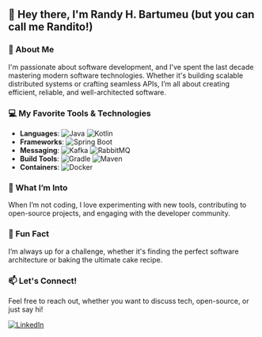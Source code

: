 ## 👋 Hey there, I'm **Randy H. Bartumeu** (but you can call me Randito!)

### 🚀 About Me
I'm passionate about software development, and I've spent the last decade mastering modern software technologies. Whether it's building scalable distributed systems or crafting seamless APIs, I’m all about creating efficient, reliable, and well-architected software.

### 💻 My Favorite Tools & Technologies
- **Languages**: ![Java](https://img.shields.io/badge/Java-ED8B00?style=for-the-badge&logo=java&logoColor=white) ![Kotlin](https://img.shields.io/badge/Kotlin-0095D5?style=for-the-badge&logo=kotlin&logoColor=white)
- **Frameworks**: ![Spring Boot](https://img.shields.io/badge/Spring%20Boot-6DB33F?style=for-the-badge&logo=spring-boot&logoColor=white)
- **Messaging**: ![Kafka](https://img.shields.io/badge/Apache%20Kafka-231F20?style=for-the-badge&logo=apache-kafka&logoColor=white) ![RabbitMQ](https://img.shields.io/badge/RabbitMQ-FF6600?style=for-the-badge&logo=rabbitmq&logoColor=white)
- **Build Tools**: ![Gradle](https://img.shields.io/badge/Gradle-02303A?style=for-the-badge&logo=gradle&logoColor=white) ![Maven](https://img.shields.io/badge/Apache%20Maven-C71A36?style=for-the-badge&logo=apache-maven&logoColor=white)
- **Containers**: ![Docker](https://img.shields.io/badge/Docker-2496ED?style=for-the-badge&logo=docker&logoColor=white)

### 🌱 What I’m Into
When I’m not coding, I love experimenting with new tools, contributing to open-source projects, and engaging with the developer community.

### 🍰 Fun Fact
I’m always up for a challenge, whether it's finding the perfect software architecture or baking the ultimate cake recipe.

### 📫 Let's Connect!
Feel free to reach out, whether you want to discuss tech, open-source, or just say hi!

[![LinkedIn](https://img.shields.io/badge/LinkedIn-%230077B5.svg?style=for-the-badge&logo=linkedin&logoColor=white)]([https://www.linkedin.com](https://www.linkedin.com/in/randy-hector-bartumeu-huergo/))

<!--
**randyhbh/randyhbh** is a ✨ _special_ ✨ repository because its `README.md` (this file) appears on your GitHub profile.

Here are some ideas to get you started:

- 🔭 I’m currently working on ...
- 🌱 I’m currently learning ...
- 👯 I’m looking to collaborate on ...
- 🤔 I’m looking for help with ...
- 💬 Ask me about ...
- 📫 How to reach me: ...
- 😄 Pronouns: ...
- ⚡ Fun fact: ...
-->
